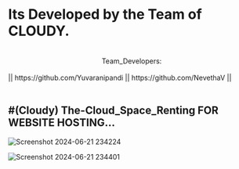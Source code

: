 <h1>Its Developed by the Team of CLOUDY.</h1>
<br>
<center>Team_Developers:</center>
<br>
||  https://github.com/Yuvaranipandi  ||   https://github.com/NevethaV   ||
<br>
<br>
<h2>
#(Cloudy) The-Cloud_Space_Renting FOR WEBSITE HOSTING...
</h2>

![Screenshot 2024-06-21 234224](https://github.com/poomainthan/Cloudy-The_Cloud_Space_Renting/assets/86851654/cbf590fc-8d46-4476-960e-83feb49a72f8)

![Screenshot 2024-06-21 234401](https://github.com/poomainthan/Cloudy-The_Cloud_Space_Renting/assets/86851654/b0b4e53c-b5bb-4cc6-b8c7-6a5efe2b209e)
